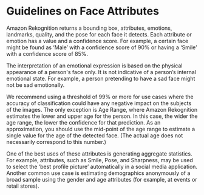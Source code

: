 # Guidelines on Face Attributes<a name="guidance-face-attributes"></a>

Amazon Rekognition returns a bounding box, attributes, emotions, landmarks, quality, and the pose for each face it detects\. Each attribute or emotion has a value and a confidence score\. For example, a certain face might be found as ‘Male’ with a confidence score of 90% or having a ‘Smile’ with a confidence score of 85%\.

The interpretation of an emotional expression is based on the physical appearance of a person's face only\. It is not indicative of a person’s internal emotional state\. For example, a person pretending to have a sad face might not be sad emotionally\.

We recommend using a threshold of 99% or more for use cases where the accuracy of classification could have any negative impact on the subjects of the images\. The only exception is Age Range, where Amazon Rekognition estimates the lower and upper age for the person\. In this case, the wider the age range, the lower the confidence for that prediction\. As an approximation, you should use the mid\-point of the age range to estimate a single value for the age of the detected face\. \(The actual age does not necessarily correspond to this number\.\) 

One of the best uses of these attributes is generating aggregate statistics\. For example, attributes, such as Smile, Pose, and Sharpness, may be used to select the ‘best profile picture’ automatically in a social media application\. Another common use case is estimating demographics anonymously of a broad sample using the gender and age attributes \(for example, at events or retail stores\)\. 